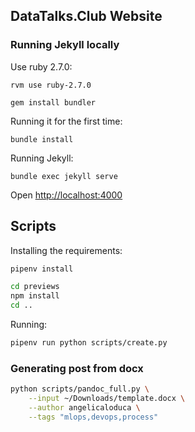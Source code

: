 ## DataTalks.Club Website

### Running Jekyll locally
Use ruby 2.7.0:

```
rvm use ruby-2.7.0

gem install bundler
```

Running it for the first time:

```
bundle install
```

Running Jekyll:

```
bundle exec jekyll serve
```

Open [http://localhost:4000](http://localhost:4000)


## Scripts 

Installing the requirements:

```bash
pipenv install 

cd previews
npm install
cd ..
```

Running:

```bash
pipenv run python scripts/create.py
``` 

### Generating post from docx

```bash
python scripts/pandoc_full.py \
    --input ~/Downloads/template.docx \
    --author angelicaloduca \
    --tags "mlops,devops,process"
```